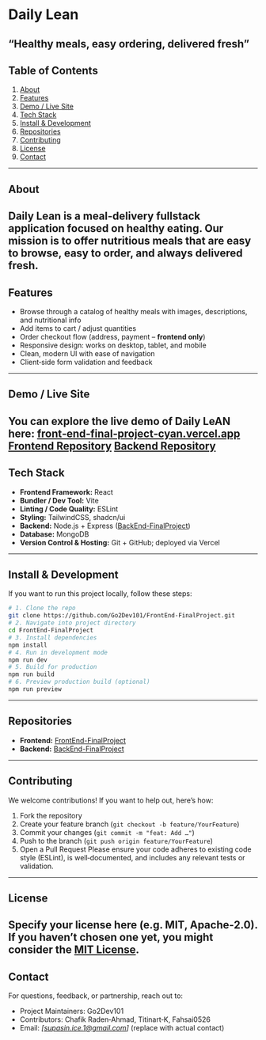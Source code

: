 # Daily Lean
“Healthy meals, easy ordering, delivered fresh”
---
## Table of Contents
1. [About](#about)
2. [Features](#features)
3. [Demo / Live Site](#demo--live-site)
4. [Tech Stack](#tech-stack)
5. [Install & Development](#install--development)
6. [Repositories](#repositories)
7. [Contributing](#contributing)
8. [License](#license)
9. [Contact](#contact)
---
## About
Daily Lean is a meal-delivery fullstack application focused on healthy eating. Our mission is to offer nutritious meals that are **easy to browse**, **easy to order**, and **always delivered fresh**.
---
## Features
- Browse through a catalog of healthy meals with images, descriptions, and nutritional info
- Add items to cart / adjust quantities
- Order checkout flow (address, payment – **frontend only**)
- Responsive design: works on desktop, tablet, and mobile
- Clean, modern UI with ease of navigation
- Client‑side form validation and feedback
---
## Demo / Live Site
You can explore the live demo of Daily LeAN here:
[front‑end‑final‑project‑cyan.vercel.app](https://front-end-final-project-cyan.vercel.app/)
[Frontend Repository](https://github.com/Go2Dev101/FrontEnd-FinalProject)
[Backend Repository](https://github.com/Go2Dev101/BackEnd-FinalProject)
---
## Tech Stack
- **Frontend Framework:** React
- **Bundler / Dev Tool:** Vite
- **Linting / Code Quality:** ESLint
- **Styling:** TailwindCSS, shadcn/ui
- **Backend:** Node.js + Express ([BackEnd-FinalProject](https://github.com/Go2Dev101/BackEnd-FinalProject))
- **Database:** MongoDB
- **Version Control & Hosting:** Git + GitHub; deployed via Vercel
---
## Install & Development
If you want to run this project locally, follow these steps:
```bash
# 1. Clone the repo
git clone https://github.com/Go2Dev101/FrontEnd-FinalProject.git
# 2. Navigate into project directory
cd FrontEnd-FinalProject
# 3. Install dependencies
npm install
# 4. Run in development mode
npm run dev
# 5. Build for production
npm run build
# 6. Preview production build (optional)
npm run preview
```
---
## Repositories
- **Frontend:** [FrontEnd-FinalProject](https://github.com/Go2Dev101/FrontEnd-FinalProject)
- **Backend:** [BackEnd-FinalProject](https://github.com/Go2Dev101/BackEnd-FinalProject)
---
## Contributing
We welcome contributions! If you want to help out, here’s how:
1. Fork the repository
2. Create your feature branch (`git checkout -b feature/YourFeature`)
3. Commit your changes (`git commit -m "feat: Add …"`)
4. Push to the branch (`git push origin feature/YourFeature`)
5. Open a Pull Request
Please ensure your code adheres to existing code style (ESLint), is well‑documented, and includes any relevant tests or validation.
---
## License
Specify your license here (e.g. MIT, Apache‑2.0).
If you haven’t chosen one yet, you might consider the [MIT License](https://opensource.org/licenses/MIT).
---
## Contact
For questions, feedback, or partnership, reach out to:
- Project Maintainers: Go2Dev101
- Contributors: Chafik Raden‑Ahmad, Titinart‑K, Fahsai0526
- Email: *[supasin.ice.1@gmail.com]* (replace with actual contact)
